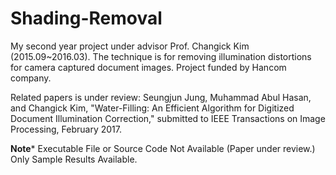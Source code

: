 # Shading-Removal
My second year project under advisor Prof. Changick Kim (2015.09~2016.03). The technique is for removing illumination distortions for camera captured document images. Project funded by Hancom company.

Related papers is under review:
Seungjun Jung, Muhammad Abul Hasan, and Changick Kim, "Water-Filling: An Efficient Algorithm for Digitized Document Illumination Correction," submitted to IEEE Transactions on Image Processing, February 2017.

**********************Note***********************
Executable File or Source Code Not Available (Paper under review.)
Only Sample Results Available.
